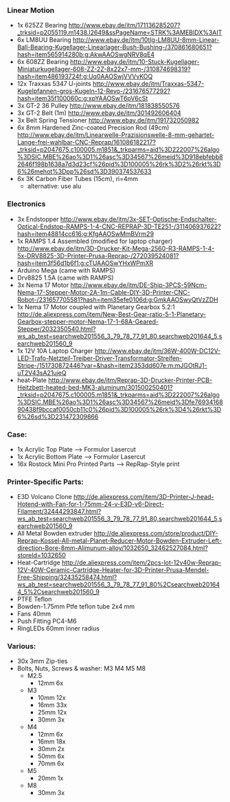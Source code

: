 ### Linear Motion
- 1x 625ZZ Bearing http://www.ebay.de/itm/171136285207?_trksid=p2055119.m1438.l2649&ssPageName=STRK%3AMEBIDX%3AIT
- 6x LM8UU Bearing http://www.ebay.de/itm/10tlg-LM8UU-8mm-Linear-Ball-Bearing-Kugellager-Linearlager-Bush-Bushing-/370861680651?hash=item565914280b:g:AkwAAOSwgNRV8qE4
- 6x 608ZZ Bearing http://www.ebay.de/itm/10-Stuck-Kugellager-Miniaturkugellager-608-ZZ-2Z-8x22x7-mm-/310874698319?hash=item486193724f:g:Uq0AAOSwjVVVvKOQ
- 12x Traxxas 5347 U-joints	http://www.ebay.de/itm/Traxxas-5347-Kugelpfannen-gros-Kugeln-12-Revo-/231676577292?hash=item35f100060c:g:xpYAAOSwT6pV6cSt
- 3x GT-2 36 Pulley http://www.ebay.de/itm/181838550576
- 3x GT-2 Belt (1m) http://www.ebay.de/itm/301492606404
- 3x Belt Spring Tensioner http://www.ebay.de/itm/191732050982
- 6x 8mm Hardened Zinc-coated Precision Rod (49cm) http://www.ebay.de/itm/Linearwelle-Prazisionswelle-8-mm-gehartet-Lange-frei-wahlbar-CNC-Reprap/161086182217?_trksid=p2047675.c100005.m1851&_trkparms=aid%3D222007%26algo%3DSIC.MBE%26ao%3D1%26asc%3D34567%26meid%3D918ebfebb82646f198b1638a7d3d23cf%26pid%3D100005%26rk%3D2%26rkt%3D6%26mehot%3Dpp%26sd%3D390374537633
- 6x 3K Carbon Fiber Tubes (15cm), ri=4mm
   - alternative: use alu
   
### Electronics			
- 3x Endstopper http://www.ebay.de/itm/3x-SET-Optische-Endschalter-Optical-Endstop-RAMPS-1-4-CNC-REPRAP-3D-TE251-/311406937622?hash=item48814cc616:g:KfgAAOSwMmBVrm29
- 1x RAMPS 1.4 Assembled (modified for laptop charger) 	http://www.ebay.de/itm/3D-Drucker-Kit-Mega-2560-R3-RAMPS-1-4-5x-DRV8825-3D-Printer-Prusa-Reprap-/272039524081?hash=item3f56d1b6f1:g:cTUAAOSwYHxWPmXR
- Arduino Mega (came with RAMPS)
- Drv8825 1.5A	(came with RAMPS)
- 3x Nema 17 Motor http://www.ebay.de/itm/DE-Ship-3PCS-59Ncm-Nema-17-Stepper-Motor-2A-1m-Cable-DIY-3D-Printer-CNC-Robot-/231657705581?hash=item35efe0106d:g:GmkAAOSwyQtVzZDH
- 1x Nema 17 Motor coupled with Planetary Gearbox 5.2:1 http://de.aliexpress.com/item/New-Best-Gear-ratio-5-1-Planetary-Gearbox-stepper-motor-Nema-17-1-68A-Geared-Stepper/2032350540.html?ws_ab_test=searchweb201556_3_79_78_77_91_80,searchweb201644_5,searchweb201560_9
- 1x 12V 10A Laptop Charger http://www.ebay.de/itm/36W-400W-DC12V-LED-Trafo-Netzteil-Treiber-Driver-Transformator-Streifen-Stripe-/151730872446?var=&hash=item2353dd607e:m:mJGOtRJ1-uT2V43sA21ujeQ
- heat-Plate http://www.ebay.de/itm/Reprap-3D-Drucker-Printer-PCB-Heitzbett-heated-bed-MK3-aluminum/301500250401?_trksid=p2047675.c100005.m1851&_trkparms=aid%3D222007%26algo%3DSIC.MBE%26ao%3D1%26asc%3D34567%26meid%3Dfe7693416890438f9bccaf0050cb11c0%26pid%3D100005%26rk%3D4%26rkt%3D6%26sd%3D231472309866

### Case: 		
- 1x Acrylic Top Plate --> Formulor Lasercut
- 1x Acrylic Bottom Plate --> Formulor Lasercut 			
- 16x Rostock Mini Pro Printed Parts --> RepRap-Style print	

### Printer-Specific Parts: 
- E3D Volcano Clone http://de.aliexpress.com/item/3D-Printer-J-head-Hotend-with-Fan-for-1-75mm-24-v-E3D-v6-Direct-Filament/32444293847.html?ws_ab_test=searchweb201556_3_79_78_77_91_80,searchweb201644_5,searchweb201560_9
- All Metal Bowden extruder	http://de.aliexpress.com/store/product/DIY-Reprap-Kossel-All-metal-Planet-Reducer-Motor-Bowden-Extruder-Left-direction-Bore-8mm-Alimunum-alloy/1032650_32462527084.html?storeId=1032650
- Heat-Cartridge http://de.aliexpress.com/item/2pcs-lot-12v40w-Reprap-12V-40W-Ceramic-Cartridge-Heater-for-3D-Printer-Prusa-Mendel-Free-Shipping/32435258474.html?ws_ab_test=searchweb201556_3_79_78_77_91_80%2Csearchweb201644_5%2Csearchweb201560_9
- PTFE Teflon 
- Bowden-1.75mm	Ptfe teflon tube 2x4 mm		
- Fans	40mm 		
- Push Fitting	PC4-M6		
- RingLEDs	60mm inner radius		

### Various:
- 30x 3mm Zip-ties 			
- Bolts, Nuts, Screws & washer: M3 M4 M5 M8			
   - M2.5
      - 12mm 6x
   - M3
      - 10mm 12x
      - 16mm 33x
      - 25mm 12x
      - 30mm 3x
   - M4
      - 12mm 6x
      - 16mm 18x
      - 30mm 2x
      - 50mm 6x
      - 70mm 6x
   - M5
      - 20mm 1x
   - M8
      - 30mm 3x